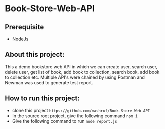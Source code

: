 # Book-Store-Web-API

## Prerequisite
- NodeJs

## About this project:
This a demo bookstore web API in which we can create user, search user, delete user, get list of book, add book to collection, search book, add book to collection etc. Multiple API's were chained by using Postman and Newman was used to generate test report.

## How to run this project:
- clone this project
``` https://github.com/mashruf/Book-Store-Web-API ```
- In the source root project, give the following command
``` npm i ```
- Give the following command to run
``` node report.js ```
